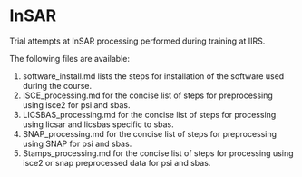# InSAR
Trial attempts at InSAR processing performed during training at IIRS.

The following files are available:
1. software_install.md lists the steps for installation of the software used during the course.
2. ISCE_processing.md for the concise list of steps for preprocessing using isce2 for psi and sbas.
3. LICSBAS_processing.md for the concise list of steps for processing using licsar and licsbas specific to sbas.
4. SNAP_processing.md for the concise list of steps for preprocessing using SNAP for psi and sbas.
5. Stamps_processing.md for the concise list of steps for processing using isce2 or snap preprocessed data for psi and sbas.
